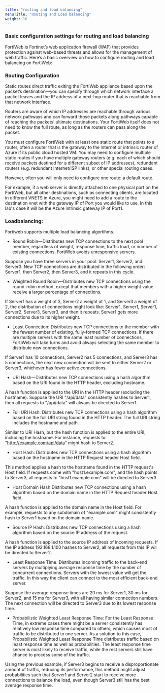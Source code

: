 ```yaml
---
title: "routing and load balancing"
menuTitle: "Routing and Load balancing"
weight: 10
---
```


### Basic configuration settings for routing and load balancing

FortiWeb is Fortinet’s web application firewall (WAF) that provides protection against web-based threats and allows for the management of web traffic. Here’s a basic overview on how to configure routing and load balancing on FortiWeb:

### Routing Configuration

Static routes direct traffic exiting the FortiWeb appliance based upon the packet’s destination—you can specify through which network interface a packet leaves and the IP address of a next-hop router that is reachable from that network interface. 

Routers are aware of which IP addresses are reachable through various network pathways and can forward those packets along pathways capable of reaching the packets’ ultimate destinations. Your FortiWeb itself does not need to know the full route, as long as the routers can pass along the packet. 

You must configure FortiWeb with at least one static route that points to a router, often a router that is the gateway to the Internet or intrinsic router of Azure if its public cloud hosted VM.  You may need to configure multiple static routes if you have multiple gateway routers (e.g. each of which should receive packets destined for a different subset of IP addresses), redundant routers (e.g. redundant Internet/ISP links), or other special routing cases.

However, often you will only need to configure one route: a default route.

For example, if a web server is directly attached to one physical port on the FortiWeb, but all other destinations, such as connecting clients, are located in different VNETS in Azure, you might need to add a route to the destination vnet with the gateway IP of Port you would like to use. In this lab's case it will be the Azure intrinsic gateway IP of Port1. 


### Loadbalancing:

Fortiweb supports multiple load balancing algortihms. 

- Round Robin—Distributes new TCP connections to the next pool member, regardless of weight, response time, traffic load, or number of existing connections. FortiWeb avoids unresponsive servers.

Suppose you have three servers in your pool: Server1, Server2, and Server3. New TCP connections are distributed in the following order: Server1, then Server2, then Server3, and it repeats in this cycle.

- Weighted Round Robin—Distributes new TCP connections using the round-robin method, except that members with a higher weight value receive a larger percentage of connections.

If Server1 has a weight of 3, Server2 a weight of 1, and Server3 a weight of 2, the distribution of connections might look like: Server1, Server1, Server1, Server2, Server3, Server3, and then it repeats. Server1 gets more connections due to its higher weight.


- Least Connection: Distributes new TCP connections to the member with the fewest number of existing, fully-formed TCP connections. If there are multiple servers with the same least number of connections, FortiWeb will take turns and avoid always selecting the same member to distribute new connections.

If Server1 has 10 connections, Server2 has 5 connections, and Server3 has 5 connections, the next new connection will be sent to either Server2 or Server3, whichever has fewer active connections.

- URI Hash—Distributes new TCP connections using a hash algorithm based on the URI found in the HTTP header, excluding hostname.

A hash function is applied to the URI in the HTTP header (excluding the hostname). Suppose the URI "/api/data" consistently hashes to Server1, then all requests to "/api/data" will always be directed to Server1.


- Full URI Hash: Distributes new TCP connections using a hash algorithm based on the full URI string found in the HTTP header. The full URI string includes the hostname and path.

Similar to URI Hash, but the hash function is applied to the entire URI, including the hostname. For instance, requests to "http://example.com/api/data" might hash to Server2.

- Host Hash: Distributes new TCP connections using a hash algorithm based on the hostname in the HTTP Request header Host field.

This method applies a hash to the hostname found in the HTTP request's Host field. If requests come with "host1.example.com", and the hash points to Server3, all requests to "host1.example.com" will be directed to Server3.

- Host Domain Hash:Distributes new TCP connections using a hash algorithm based on the domain name in the HTTP Request header Host field.

A hash function is applied to the domain name in the Host field. For example, requests to any subdomain of "example.com" might consistently hash to Server1 based on the domain name.

- Source IP Hash: Distributes new TCP connections using a hash algorithm based on the source IP address of the request.

A hash function is applied to the source IP address of incoming requests. If the IP address 192.168.1.100 hashes to Server2, all requests from this IP will be directed to Server2.


- Least Response Time: Distributes incoming traffic to the back-end servers by multiplying average response time by the number of concurrent connections. Servers with the lowest value will get the traffic. In this way the client can connect to the most efficient back-end server.

Suppose the average response times are 20 ms for Server1, 30 ms for Server2, and 15 ms for Server3, with all having similar connection numbers. The next connection will be directed to Server3 due to its lowest response time.

- Probabilistic Weighted Least Response Time: For the Least Response Time, in extreme cases there might be a server consistently has relatively low response time compared to others, which causes most of traffic to be distributed to one server. As a solution to this case, Probabilistic Weighted Least Response Time distributes traffic based on least response time as well as probabilities. The least response time server is most likely to receive traffic, while the rest servers still have chance to process some of the traffic.

Using the previous example, if Server3 begins to receive a disproportionate amount of traffic, reducing its performance, this method might adjust probabilities such that Server1 and Server2 start to receive more connections to balance the load, even though Server3 still has the best average response time.